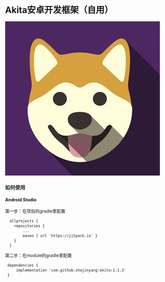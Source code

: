# Akita安卓开发框架（自用）
![](timg.jpg)
### 如何使用

#### Android Studio

第一步：在项目的gradle里配置

      allprojects {
        repositories {
            ...
            maven { url 'https://jitpack.io' }
        }
      }

第二步：在module的gradle里配置

     dependencies {
         implementation 'com.github.shajinyang:akita:1.1.3'
     }
















